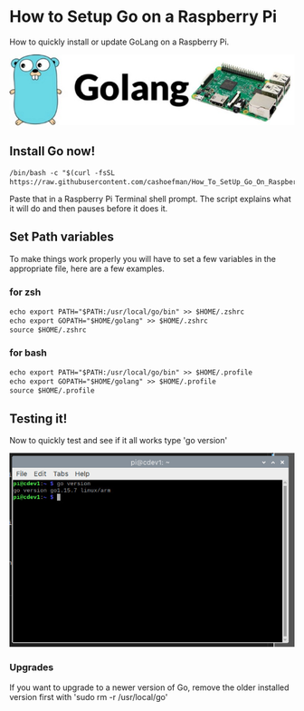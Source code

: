 # How to Setup Go on a Raspberry Pi

How to quickly install or update GoLang on a Raspberry Pi.

![GO Now](images/GoOnPi.jpg)

## Install Go now!

```
/bin/bash -c "$(curl -fsSL https://raw.githubusercontent.com/cashoefman/How_To_SetUp_Go_On_Raspberry_Pi/HEAD/getgo.sh)"
```

Paste that in a Raspberry Pi Terminal shell prompt. The script explains what it will do and then pauses before it does it.

## Set Path variables
To make things work properly you will have to set a few variables in the appropriate file, here are a few examples.

### for zsh
```
echo export PATH="$PATH:/usr/local/go/bin" >> $HOME/.zshrc
echo export GOPATH="$HOME/golang" >> $HOME/.zshrc
source $HOME/.zshrc
```

### for bash
```
echo export PATH="$PATH:/usr/local/go/bin" >> $HOME/.profile
echo export GOPATH="$HOME/golang" >> $HOME/.profile
source $HOME/.profile
```

## Testing it!
Now to quickly test and see if it all works type 'go version'

![Terminal](images/terminal1.jpg)

### Upgrades

If you want to upgrade to a newer version of Go, remove the older installed version first with 'sudo rm -r /usr/local/go'

